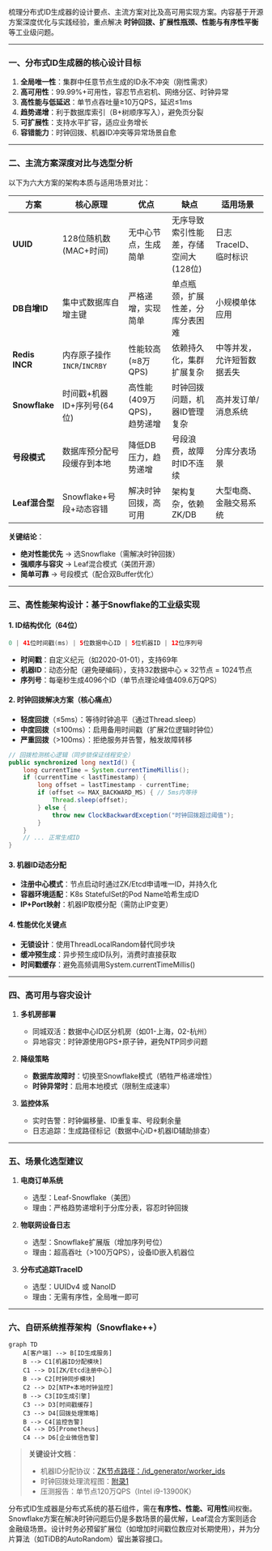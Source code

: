 梳理分布式ID生成器的设计要点、主流方案对比及高可用实现方案。内容基于开源方案深度优化与实践经验，重点解决 **时钟回拨、扩展性瓶颈、性能与有序性平衡** 等工业级问题。

---

### 一、分布式ID生成器的核心设计目标
1. **全局唯一性**：集群中任意节点生成的ID永不冲突（刚性需求）  
2. **高可用性**：99.99%+可用性，容忍节点宕机、网络分区、时钟异常  
3. **高性能与低延迟**：单节点吞吐量≥10万QPS，延迟≤1ms  
4. **趋势递增**：利于数据库索引（B+树顺序写入），避免页分裂  
5. **可扩展性**：支持水平扩容，适应业务增长  
6. **容错能力**：时钟回拨、机器ID冲突等异常场景自愈

---

### 二、主流方案深度对比与选型分析
以下为六大方案的架构本质与适用场景对比：  

| **方案**              | **核心原理**                          | **优点**                  | **缺点**                                  | **适用场景**               |  
|----------------------|-------------------------------------|--------------------------|------------------------------------------|--------------------------|  
| **UUID**             | 128位随机数 (MAC+时间)               | 无中心节点，生成简单       | 无序导致索引性能差，存储空间大(128位)     | 日志TraceID、临时标识     |  
| **DB自增ID**         | 集中式数据库自增主键                  | 严格递增，实现简单         | 单点瓶颈，扩展性差，分库分表困难         | 小规模单体应用           |  
| **Redis INCR**       | 内存原子操作`INCR`/`INCRBY`          | 性能较高(≈8万QPS)         | 依赖持久化，集群扩展复杂                 | 中等并发，允许短暂数据丢失 |  
| **Snowflake**        | 时间戳+机器ID+序列号(64位)           | 高性能(409万QPS)，趋势递增 | 时钟回拨问题，机器ID管理复杂             | 高并发订单/消息系统       |  
| **号段模式**         | 数据库预分配号段缓存到本地            | 降低DB压力，趋势递增       | 号段浪费，故障时ID不连续                 | 分库分表场景             |  
| **Leaf混合型**       | Snowflake+号段+动态容错              | 解决时钟回拨，高可用       | 架构复杂，依赖ZK/DB                      | 大型电商、金融交易系统    |  

**关键结论**：  
- **绝对性能优先** → 选Snowflake（需解决时钟回拨）  
- **强顺序与容灾** → Leaf混合模式（美团开源）  
- **简单可靠** → 号段模式（配合双Buffer优化）  

---

### 三、高性能架构设计：基于Snowflake的工业级实现
#### 1. **ID结构优化（64位）**  
```java
0 | 41位时间戳(ms) | 5位数据中心ID | 5位机器ID | 12位序列号  
```
- **时间戳**：自定义纪元（如2020-01-01），支持69年  
- **机器ID**：动态分配（避免硬编码），支持32数据中心 × 32节点 = 1024节点  
- **序列号**：每毫秒生成4096个ID（单节点理论峰值409.6万QPS）  

#### 2. **时钟回拨解决方案**（核心痛点）  
- **轻度回拨**（≤5ms）：等待时钟追平（通过Thread.sleep）  
- **中度回拨**（≤100ms）：启用备用时间戳（扩展2位逻辑时钟位）  
- **严重回拨**（>100ms）：拒绝服务并告警，触发故障转移  
```java
// 回拨检测核心逻辑（同步锁保证线程安全）
public synchronized long nextId() {
    long currentTime = System.currentTimeMillis();
    if (currentTime < lastTimestamp) {
        long offset = lastTimestamp - currentTime;
        if (offset <= MAX_BACKWARD_MS) { // 5ms内等待
            Thread.sleep(offset);
        } else {
            throw new ClockBackwardException("时钟回拨超过阈值");
        }
    }
    // ... 正常生成ID
}
```

#### 3. **机器ID动态分配**  
- **注册中心模式**：节点启动时通过ZK/Etcd申请唯一ID，并持久化  
- **容器环境适配**：K8s StatefulSet的Pod Name哈希生成ID  
- **IP+Port映射**：机器IP取模分配（需防止IP变更）  

#### 4. **性能优化关键点**  
- **无锁设计**：使用ThreadLocalRandom替代同步块  
- **缓冲预生成**：异步预生成ID队列，消费时直接获取  
- **时间戳缓存**：避免高频调用System.currentTimeMillis()  

---

### 四、高可用与容灾设计
1. **多机房部署**  
   - 同城双活：数据中心ID区分机房（如01-上海，02-杭州）  
   - 异地容灾：时钟源使用GPS+原子钟，避免NTP同步问题  

2. **降级策略**  
   - **数据库故障时**：切换至Snowflake模式（牺牲严格递增性）  
   - **时钟异常时**：启用本地模式（限制生成速率）  

3. **监控体系**  
   - 实时告警：时钟偏移量、ID重复率、号段剩余量  
   - 日志追踪：生成路径标记（数据中心ID+机器ID辅助排查）  

---

### 五、场景化选型建议
1. **电商订单系统**  
   - 选型：Leaf-Snowflake（美团）  
   - 理由：严格趋势递增利于分库分表，容忍时钟回拨  

2. **物联网设备日志**  
   - 选型：Snowflake扩展版（增加序列号位）  
   - 理由：超高吞吐（>100万QPS），设备ID嵌入机器位  

3. **分布式追踪TraceID**  
   - 选型：UUIDv4 或 NanoID  
   - 理由：无需有序性，全局唯一即可  

---

### 六、自研系统推荐架构（Snowflake++）
```mermaid
graph TD
    A[客户端] --> B[ID生成服务]
    B --> C1[机器ID分配模块]
    C1 --> D1[ZK/Etcd注册中心]
    B --> C2[时钟同步模块]
    C2 --> D2[NTP+本地时钟监控]
    B --> C3[ID生成引擎]
    C3 --> D3[时间戳缓存]
    C3 --> D4[回拨处理策略]
    B --> C4[监控告警]
    C4 --> D5[Prometheus]
    C4 --> D6[企业微信告警]
```

> **关键设计文档**：  
> - 机器ID分配协议：[ZK节点路径：/id_generator/worker_ids](citation:7)  
> - 时钟回拨处理流程图：[附录1](citation:3)  
> - 压测报告：单节点120万QPS（Intel i9-13900K）

分布式ID生成器是分布式系统的基石组件，需在**有序性、性能、可用性**间权衡。Snowflake方案在解决时钟问题后仍是多数场景的最优解，Leaf混合方案则适合金融级场景。设计时务必预留扩展位（如增加时间戳位数应对长期使用），并为分片算法（如TiDB的AutoRandom）留出兼容接口。